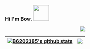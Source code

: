 
### Hi I'm Bow. <img src="https://media.giphy.com/media/mGcNjsfWAjY5AEZNw6/giphy.gif" width="50">



<p align="center">
  <img alig src="https://github-profile-trophy.vercel.app/?username=B6202385&column=6&rank=SSS,SS,S,AAA,AA,A,B,C" />
</p>

| <a href="https://github.com/B6202385/github-readme-stats"><img align="center" src="https://github-readme-stats.vercel.app/api?username=B6202385&show_icons=true&include_all_commits=true&theme=buefy&hide_border=true" alt="B6202385's github stats" /></a> | <a href="https://github.com/B6202385/github-readme-stats"><img align="center" src="https://github-readme-stats.vercel.app/api/top-langs/?username=B6202385&layout=compact&theme=buefy&hide_border=true" /></a> |
| ------------- | ------------- |

